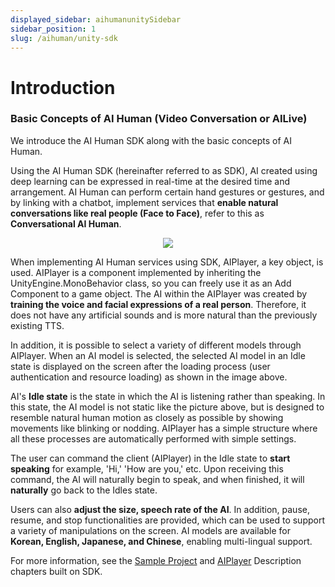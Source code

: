 ```yaml
---
displayed_sidebar: aihumanunitySidebar
sidebar_position: 1
slug: /aihuman/unity-sdk
---
```


# Introduction

### Basic Concepts of AI Human (Video Conversation or AILive)

We introduce the AI ​​Human SDK along with the basic concepts of AI Human.

Using the AI ​​Human SDK (hereinafter referred to as SDK), AI created using deep learning can be expressed in real-time at the desired time and arrangement. AI Human can perform certain hand gestures or gestures, and by linking with a chatbot, implement services that **enable natural conversations like real people (Face to Face)**, refer to this as **Conversational AI Human**.


<p align="center">
<img src="/img/aihuman/unity/introduction.png" style={{zoom: "30%"}} />
</p>

When implementing AI Human services using SDK, AIPlayer, a key object, is used. 
AIPlayer is a component implemented by inheriting the UnityEngine.MonoBehavior class, so you can freely use it as an Add Component to a game object.
The AI within the AIPlayer was created by **training the voice and facial expressions of a real person**. Therefore, it does not have any artificial sounds and is more natural than the previously existing TTS.

In addition, it is possible to select a variety of different models through AIPlayer. When an AI model is selected, the selected AI model in an Idle state is displayed on the screen after the loading process (user authentication and resource loading) as shown in the image above. 

AI's **Idle state** is the state in which the AI is listening rather than speaking. In this state, the AI model is not static like the picture above, but is designed to resemble natural human motion as closely as possible by showing movements like blinking or nodding. AIPlayer has a simple structure where all these processes are automatically performed with simple settings.

The user can command the client (AIPlayer) in the Idle state to **start speaking** for example, 'Hi,' 'How are you,' etc. Upon receiving this command, the AI will naturally begin to speak, and when finished, it will **naturally** go back to the Idles state.

Users can also **adjust the size, speech rate of the AI**. In addition, pause, resume, and stop functionalities are provided, which can be used to support a variety of manipulations on the screen. AI models are available for **Korean, English, Japanese, and Chinese**, enabling multi-lingual support.

For more information, see the [Sample Project](../category/sample-project-description-4) and [AIPlayer](../category/aiplayer-description-4) Description chapters built on SDK.